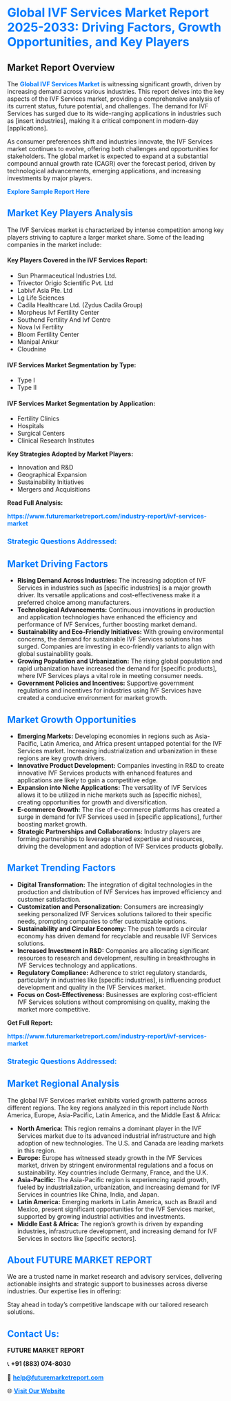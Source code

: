 <h1 style="color: #007BFF;">Global IVF Services Market Report 2025-2033: Driving Factors, Growth Opportunities, and Key Players</h1>

<section id="overview">
<h2>Market Report Overview</h2>
<p>The <a href="https://www.futuremarketreport.com/industry-report/ivf-services-market" style="color: #007BFF; text-decoration: none;"><strong>Global IVF Services Market</strong></a> is witnessing significant growth, driven by increasing demand across various industries. This report delves into the key aspects of the IVF Services market, providing a comprehensive analysis of its current status, future potential, and challenges. The demand for IVF Services has surged due to its wide-ranging applications in industries such as [insert industries], making it a critical component in modern-day [applications].</p>
<p>As consumer preferences shift and industries innovate, the IVF Services market continues to evolve, offering both challenges and opportunities for stakeholders. The global market is expected to expand at a substantial compound annual growth rate (CAGR) over the forecast period, driven by technological advancements, emerging applications, and increasing investments by major players.</p>
</section>

<section id="overview">
<p><a href="https://www.futuremarketreport.com/request-sample/reportId=101032" style="color: #007BFF; text-decoration: none;"><strong>Explore Sample Report Here</strong></a></p>
</section>

<section id="key-players">
<h2 style="color: #007BFF;">Market Key Players Analysis</h2>
<p>The IVF Services market is characterized by intense competition among key players striving to capture a larger market share. Some of the leading companies in the market include:</p>
<h4>Key Players Covered in the IVF Services Report:</h4>
<ul><li>Sun Pharmaceutical Industries Ltd.</li><li>Trivector Origio Scientific Pvt. Ltd</li><li>Labivf Asia Pte. Ltd</li><li>Lg Life Sciences</li><li>Cadila Healthcare Ltd. (Zydus Cadila Group)</li><li>Morpheus Ivf Fertility Center</li><li>Southend Fertility And Ivf Centre</li><li>Nova Ivi Fertility</li><li>Bloom Fertility Center</li><li>Manipal Ankur</li><li>Cloudnine</li></ul>
<h4>IVF Services Market Segmentation by Type:</h4>
<ul><li>Type I</li><li>Type II</li></ul>

<h4>IVF Services Market Segmentation by Application:</h4>
<ul><li>Fertility Clinics</li><li>Hospitals</li><li>Surgical Centers</li><li>Clinical Research Institutes</li></ul>
<p><strong>Key Strategies Adopted by Market Players:</strong></p>
<ul>
<li>Innovation and R&D</li>
<li>Geographical Expansion</li>
<li>Sustainability Initiatives</li>
<li>Mergers and Acquisitions</li>
</ul>
</section>

<section>
<p><strong>Read Full Analysis: </strong></p><a href="https://www.futuremarketreport.com/industry-report/ivf-services-market" style="color: #007BFF; text-decoration: none;"><strong>https://www.futuremarketreport.com/industry-report/ivf-services-market</strong></a>
<h3 style="color: #007BFF;">Strategic Questions Addressed:</h3>
</section>

<section id="driving-factors">
<h2 style="color: #007BFF;">Market Driving Factors</h2>
<ul>
<li><strong>Rising Demand Across Industries:</strong> The increasing adoption of IVF Services in industries such as [specific industries] is a major growth driver. Its versatile applications and cost-effectiveness make it a preferred choice among manufacturers.</li>
<li><strong>Technological Advancements:</strong> Continuous innovations in production and application technologies have enhanced the efficiency and performance of IVF Services, further boosting market demand.</li>
<li><strong>Sustainability and Eco-Friendly Initiatives:</strong> With growing environmental concerns, the demand for sustainable IVF Services solutions has surged. Companies are investing in eco-friendly variants to align with global sustainability goals.</li>
<li><strong>Growing Population and Urbanization:</strong> The rising global population and rapid urbanization have increased the demand for [specific products], where IVF Services plays a vital role in meeting consumer needs.</li>
<li><strong>Government Policies and Incentives:</strong> Supportive government regulations and incentives for industries using IVF Services have created a conducive environment for market growth.</li>
</ul>
</section>

<section id="growth-opportunities">
<h2 style="color: #007BFF;">Market Growth Opportunities</h2>
<ul>
<li><strong>Emerging Markets:</strong> Developing economies in regions such as Asia-Pacific, Latin America, and Africa present untapped potential for the IVF Services market. Increasing industrialization and urbanization in these regions are key growth drivers.</li>
<li><strong>Innovative Product Development:</strong> Companies investing in R&D to create innovative IVF Services products with enhanced features and applications are likely to gain a competitive edge.</li>
<li><strong>Expansion into Niche Applications:</strong> The versatility of IVF Services allows it to be utilized in niche markets such as [specific niches], creating opportunities for growth and diversification.</li>
<li><strong>E-commerce Growth:</strong> The rise of e-commerce platforms has created a surge in demand for IVF Services used in [specific applications], further boosting market growth.</li>
<li><strong>Strategic Partnerships and Collaborations:</strong> Industry players are forming partnerships to leverage shared expertise and resources, driving the development and adoption of IVF Services products globally.</li>
</ul>
</section>

<section id="trending-factors">
<h2 style="color: #007BFF;">Market Trending Factors</h2>
<ul>
<li><strong>Digital Transformation:</strong> The integration of digital technologies in the production and distribution of IVF Services has improved efficiency and customer satisfaction.</li>
<li><strong>Customization and Personalization:</strong> Consumers are increasingly seeking personalized IVF Services solutions tailored to their specific needs, prompting companies to offer customizable options.</li>
<li><strong>Sustainability and Circular Economy:</strong> The push towards a circular economy has driven demand for recyclable and reusable IVF Services solutions.</li>
<li><strong>Increased Investment in R&D:</strong> Companies are allocating significant resources to research and development, resulting in breakthroughs in IVF Services technology and applications.</li>
<li><strong>Regulatory Compliance:</strong> Adherence to strict regulatory standards, particularly in industries like [specific industries], is influencing product development and quality in the IVF Services market.</li>
<li><strong>Focus on Cost-Effectiveness:</strong> Businesses are exploring cost-efficient IVF Services solutions without compromising on quality, making the market more competitive.</li>
</ul>
</section>

<section>
<p><strong>Get Full Report: </strong></p><a href="https://www.futuremarketreport.com/industry-report/ivf-services-market" style="color: #007BFF; text-decoration: none;"><strong>https://www.futuremarketreport.com/industry-report/ivf-services-market</strong></a>
<h3 style="color: #007BFF;">Strategic Questions Addressed:</h3>
</section>


<section id="regional-analysis">
<h2 style="color: #007BFF;">Market Regional Analysis</h2>
<p>The global IVF Services market exhibits varied growth patterns across different regions. The key regions analyzed in this report include North America, Europe, Asia-Pacific, Latin America, and the Middle East & Africa:</p>
<ul>
<li><strong>North America:</strong> This region remains a dominant player in the IVF Services market due to its advanced industrial infrastructure and high adoption of new technologies. The U.S. and Canada are leading markets in this region.</li>
<li><strong>Europe:</strong> Europe has witnessed steady growth in the IVF Services market, driven by stringent environmental regulations and a focus on sustainability. Key countries include Germany, France, and the U.K.</li>
<li><strong>Asia-Pacific:</strong> The Asia-Pacific region is experiencing rapid growth, fueled by industrialization, urbanization, and increasing demand for IVF Services in countries like China, India, and Japan.</li>
<li><strong>Latin America:</strong> Emerging markets in Latin America, such as Brazil and Mexico, present significant opportunities for the IVF Services market, supported by growing industrial activities and investments.</li>
<li><strong>Middle East & Africa:</strong> The region’s growth is driven by expanding industries, infrastructure development, and increasing demand for IVF Services in sectors like [specific sectors].</li>
</ul>
</section>

<footer>
<h2 style="color: #007BFF;">About FUTURE MARKET REPORT</h2>
<p>We are a trusted name in market research and advisory services, delivering actionable insights and strategic support to businesses across diverse industries. Our expertise lies in offering:</p>

<p>Stay ahead in today’s competitive landscape with our tailored research solutions.</p>

<h2 style="color: #007BFF;">Contact Us:</h2>
<p><strong>FUTURE MARKET REPORT</strong></p>
<p>📞 <strong>+91 (883) 074-8030</strong></p>
<p>📧 <strong><a href="mailto:help@futuremarketreport.com" style="color: #007BFF;">help@futuremarketreport.com</a></strong></p>
<p>🌐 <strong><a href="https://www.futuremarketreport.com/" style="color: #007BFF;">Visit Our Website</a></strong></p>
</footer>